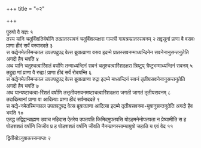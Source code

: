 +++
title = "०२"

+++


पुरुषो वै यज्ञः १   
तस्य यानि चतुर्विंशतिर्वर्षाणि तत्प्रातस्सवनं
चतुर्विंशत्यक्षरा गायत्री गायत्रम्प्रातस्सवनम् २
तद्वसूनां प्राणा वै वसवः प्राणा हीदं सर्वं वस्वाददते ३   
स
यद्येनमेतस्मिन्काल उपतपदुपद्र वेत्स ब्रूयात्प्राणा वसव इदम्मे
प्रातस्सवनम्माध्यन्दिनेन सवनेनानुसन्तनुतेति अगदो हैव भवति ४   
अथ यानि
चतुश्चत्वारिंशतं वर्षाणि तन्माध्यन्दिनं सवनं चतुश्चत्वारिंशदक्षरा
त्रिष्टुप् त्रैष्टुभम्माध्यन्दिनं सवनम् ५   
तद्रुद्रा णां
प्राणा वै रुद्राः\! प्राणा हीदं सर्वं रोदयन्ति ६   
स
यद्येनमेतस्मिन्काल उपतपदुपद्र वेत्स
ब्रूयात्प्राणा रुद्रा इदम्मे माध्यन्दिनं सवनं
तृतीयसवनेनानुसन्तनुतेति अगदो हैव भवति ७   
अथ
यान्यष्टाचत्वा-रिंशतं वर्षाणि तत्तृतीयसवनमष्टाचत्वारिंशदक्षरा
जगती जागतं तृतीयसवनम् ८   
तदादित्यानां प्राणा वा आदित्याः प्राणा हीदं
सर्वमाददते ९   
स यद्ये-नमेतस्मिन्काल उपतपदुपद्र वेत्स ब्रूयात्प्राणा
आदित्या इदम्मे तृतीयसवनमा-युषानुसन्तनुतेति अगदो हैव भवति १०   
एतद्ध
तद्विद्वान्ब्राह्मण उवाच महिदास ऐतरेय उपतपति
किमिदमुपतपसि योऽहमनेनोपतपता न प्रेष्यामीति स ह
षोडशशतं वर्षाणि जिजीव प्र ह षोडशशतं वर्षाणि जीवति नैनम्प्राणस्साम्यायुषो जहाति य एवं वेद ११   


द्वितीयोऽनुवाकस्समाप्तः २   
